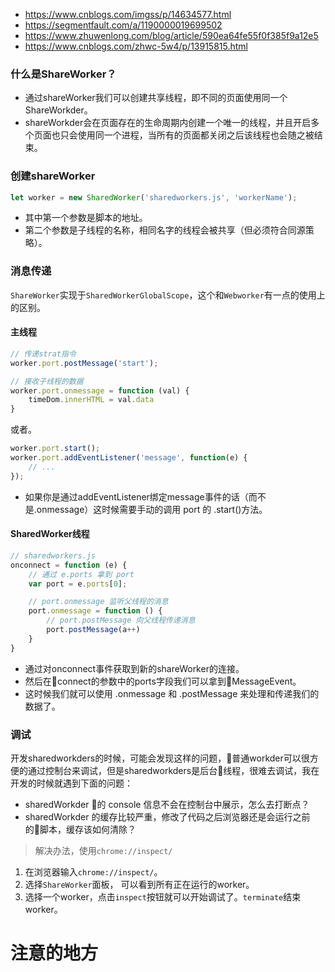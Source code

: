 - https://www.cnblogs.com/imgss/p/14634577.html
- https://segmentfault.com/a/1190000019699502
- https://www.zhuwenlong.com/blog/article/590ea64fe55f0f385f9a12e5
- https://www.cnblogs.com/zhwc-5w4/p/13915815.html

### 什么是ShareWorker？
- 通过shareWorker我们可以创建共享线程，即不同的页面使用同一个ShareWorkder。
- shareWorkder会在页面存在的生命周期内创建一个唯一的线程，并且开启多个页面也只会使用同一个进程，当所有的页面都关闭之后该线程也会随之被结束。

### 创建shareWorker

```js
let worker = new SharedWorker('sharedworkers.js', 'workerName');
```

- 其中第一个参数是脚本的地址。
- 第二个参数是子线程的名称，相同名字的线程会被共享（但必须符合同源策略）。

### 消息传递
`ShareWorker`实现于`SharedWorkerGlobalScope`，这个和`Webworker`有一点的使用上的区别。

#### 主线程
```js
// 传递strat指令
worker.port.postMessage('start');

// 接收子线程的数据
worker.port.onmessage = function (val) {
    timeDom.innerHTML = val.data
}
```

或者。

```js
worker.port.start();
worker.port.addEventListener('message', function(e) {
    // ... 
});
```
- 如果你是通过addEventListener绑定message事件的话（而不是.onmessage）这时候需要手动的调用 port 的 .start()方法。


#### SharedWorker线程
```js
// sharedworkers.js
onconnect = function (e) {
    // 通过 e.ports 拿到 port
    var port = e.ports[0];

    // port.onmessage 监听父线程的消息
    port.onmessage = function () {
        // port.postMessage 向父线程传递消息
        port.postMessage(a++)
    }
}
```
- 通过对onconnect事件获取到新的shareWorker的连接。
- 然后在connect的参数中的ports字段我们可以拿到MessageEvent。
- 这时候我们就可以使用 .onmessage 和 .postMessage 来处理和传递我们的数据了。


### 调试
开发sharedworkders的时候，可能会发现这样的问题，普通workder可以很方便的通过控制台来调试，但是sharedworkders是后台线程，很难去调试，我在开发的时候就遇到下面的问题：
- sharedWorkder 的 console 信息不会在控制台中展示，怎么去打断点？
- sharedWorkder 的缓存比较严重，修改了代码之后浏览器还是会运行之前的脚本，缓存该如何清除？

> 解决办法，使用`chrome://inspect/`
1. 在浏览器输入`chrome://inspect/`。
2. 选择`ShareWorker`面板， 可以看到所有正在运行的worker。
3. 选择一个worker，点击`inspect`按钮就可以开始调试了。`terminate`结束worker。


# 注意的地方